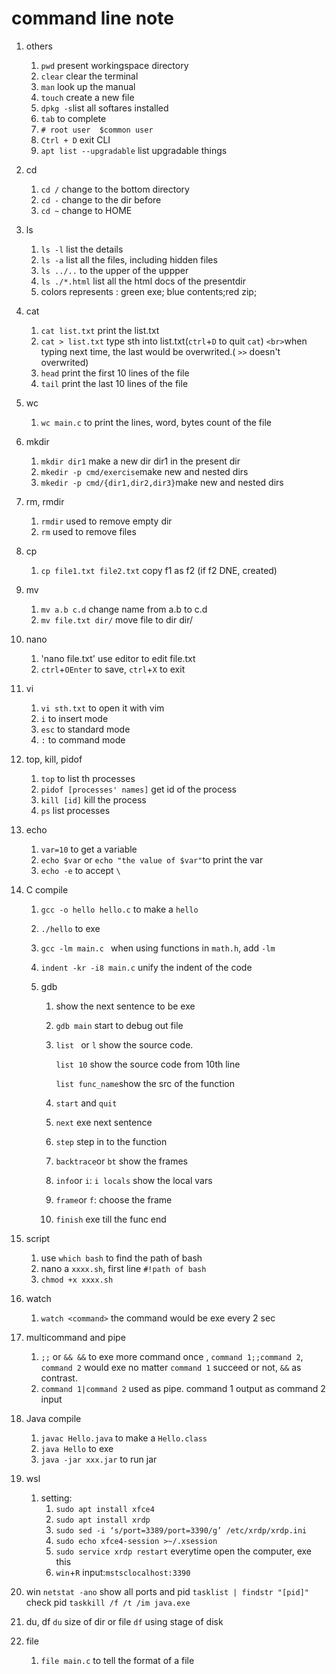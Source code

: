 # command line note

1. others

   1. `pwd` present workingspace directory
   2. `clear` clear the terminal
   3. `man` look up the manual
   4. `touch` create a new file
   5. `dpkg -s`list all softares installed
   6. `tab` to complete
   7. `# root user  $common user`
   8. `Ctrl + D`  exit CLI
   9. `apt list --upgradable` list upgradable things
2. cd

   1. `cd /` change to the bottom directory
   2. `cd -` change to the dir before
   3. `cd ~` change to HOME
3. ls

   1. `ls -l` list the details
   2. `ls -a` list all the files, including hidden files
   3. `ls ../..` to the upper of the uppper
   4. `ls ./*.html` list all the html docs of the presentdir
   5. colors represents : green exe; blue contents;red zip;
4. cat

   1. `cat list.txt` print the list.txt
   2. `cat > list.txt` type sth into list.txt(`ctrl`+`D` to quit `cat`)
      `<br>`when typing next time, the last would be overwrited.( `>>` doesn't overwrited)
   3. `head` print the first 10 lines of the file
   4. `tail` print the last 10 lines of the file
5. wc

   1. `wc main.c` to print the lines, word, bytes count of the file
6. mkdir

   1. `mkdir dir1` make a new dir dir1 in the present dir
   2. `mkedir -p cmd/exercise`make new and nested dirs
   3. `mkedir -p cmd/{dir1,dir2,dir3}`make new and nested dirs
7. rm, rmdir

   1. `rmdir` used to remove empty dir
   2. `rm` used to remove files
8. cp

   1. `cp file1.txt file2.txt` copy f1 as f2 (if f2 DNE, created)
9. mv

   1. `mv a.b c.d` change name from a.b to c.d
   2. `mv file.txt dir/` move file to dir dir/
10. nano

    1. 'nano file.txt' use editor to edit file.txt
    2. `ctrl`+`OEnter` to save, `ctrl`+`X` to exit
11. vi

    1. `vi sth.txt` to open it with vim
    2. `i` to insert mode
    3. `esc` to standard mode
    4. `:` to command mode
12. top, kill, pidof

    1. `top` to list th processes
    2. `pidof [processes' names]` get id of the process
    3. `kill [id]` kill the process
    4. `ps` list processes
13. echo

    1. `var=10` to get a variable
    2. `echo $var` or `echo "the value of $var"`to print the var
    3. `echo -e` to accept `\`
14. C compile

    1. `gcc -o hello hello.c` to make a `hello`
    2. `./hello` to exe
    3. `gcc -lm main.c ` when using  functions in `math.h`, add `-lm`
    4. `indent -kr -i8 main.c` unify the indent of the code
    5. gdb

       1. show the next sentence to be exe
       2. `gdb main` start to debug out file
       3. `list ` or `l` show the source code.

          `list 10` show the source code from 10th line

          `list func_name`show the src of the function
       4. `start` and `quit`
       5. `next` exe next sentence
       6. `step` step in to the function
       7. `backtrace`or `bt` show the frames
       8. `info`or `i`: `i locals` show the local vars
       9. `frame`or `f`: choose the frame
       10. `finish` exe till the func end
15. script

    1. use `which bash` to find the path of bash
    2. nano a `xxxx.sh`, first line `#!path of bash`
    3. `chmod +x xxxx.sh`
16. watch

    1. `watch <command>` the command would be exe every 2 sec
17. multicommand and pipe

    1. `;;` or `&& &&` to exe more command once , `command 1;;command 2`, `command 2` would exe no matter `command 1` succeed or not, `&&` as contrast.
    2. `command 1|command 2` used as pipe. command 1 output as command 2 input
18. Java compile

    1. `javac Hello.java` to make a `Hello.class`
    2. `java Hello` to exe
    3. `java -jar xxx.jar` to run jar
19. wsl

    1. setting:
       1. `sudo apt install xfce4`
       2. `sudo apt install xrdp`
       3. `sudo sed -i ‘s/port=3389/port=3390/g’ /etc/xrdp/xrdp.ini`
       4. `sudo echo xfce4-session >~/.xsession`
       5. `sudo service xrdp restart` everytime open the computer, exe this
       6. `win`+`R` input:`mstsclocalhost:3390`
20. win
    `netstat -ano` show all ports and pid
    `tasklist | findstr "[pid]"` check pid
    `taskkill /f /t /im java.exe`
21. du, df
    `du` size of dir or file
    `df` using stage of disk
22. file

    1. `file main.c` to tell the format of a file
